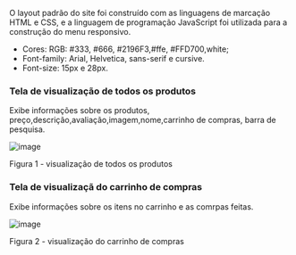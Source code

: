 


O layout padrão do site foi construído com as linguagens de marcação HTML e CSS, e a linguagem de programação JavaScript foi utilizada para a construção do menu responsivo.

<ul>
<li>Cores: RGB:  #333, #666,  #2196F3,#ffe, #FFD700,white;</li>
<li>Font-family: Arial, Helvetica, sans-serif e cursive.</li>
<li>Font-size: 15px e 28px. </li>
</ul>
<h3><b>Tela de visualização de todos os produtos</b></h3>
<p>Exibe informações sobre os produtos, preço,descrição,avaliação,imagem,nome,carrinho de compras, barra de pesquisa.</p>

![image](https://github.com/ICEI-PUC-Minas-PMV-ADS/pmv-ads-2024-1-e1-proj-web-t7-projeto-e-commerce/assets/162747850/f29add89-698e-48b4-9317-492da6293537)
<figcaption> Figura 1 - visualização de todos os produtos
<h3><b>Tela de visualizaçã do carrinho de compras</b></h3>
<p>Exibe informações sobre os itens no carrinho e as comrpas feitas.</p>

![image](https://github.com/ICEI-PUC-Minas-PMV-ADS/pmv-ads-2024-1-e1-proj-web-t7-projeto-e-commerce/assets/162747850/87136a88-23c0-4c38-be58-d1dbb1ac6e01)
<figcaption> Figura 2 - visualização  do carrinho de compras
